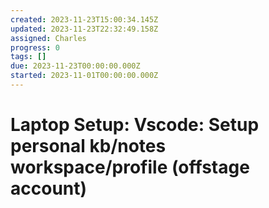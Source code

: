 ```yaml
---
created: 2023-11-23T15:00:34.145Z
updated: 2023-11-23T22:32:49.158Z
assigned: Charles
progress: 0
tags: []
due: 2023-11-23T00:00:00.000Z
started: 2023-11-01T00:00:00.000Z
---
```


# Laptop Setup: Vscode: Setup personal kb/notes workspace/profile (offstage account)
